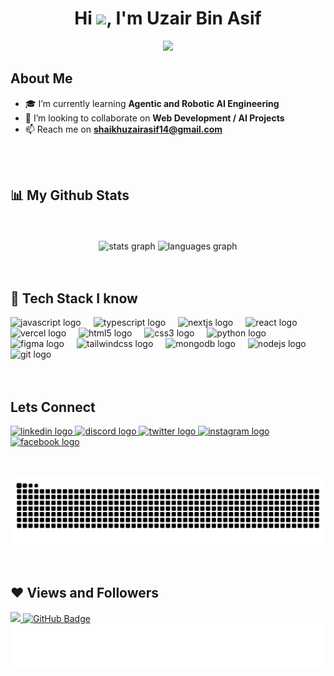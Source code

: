 <h1 align="center">Hi <img src="https://raw.githubusercontent.com/MartinHeinz/MartinHeinz/master/wave.gif" height="30px">, I'm Uzair Bin Asif</h1>

<p align="center">
<a href="https://github.com/aliaftabsheikh"><img src="https://readme-typing-svg.herokuapp.com/?lines=Next%20Js%20Developer;Agentic%20AI%20Engineer;Self-Learned-Programmer;1.5%20years%20of%20coding%20experience;Web-Developer%20;Python%20%26%20Google%20Cloud%20Enthusiast&font=Fira%20Code&center=true&width=440&height=45&color=0844a3&vCenter=true&size=22"></a>
</p>

## About Me

- 🎓 I’m currently learning **Agentic and Robotic AI Engineering**
- 👯 I’m looking to collaborate on **Web Development / AI Projects**
- 📫 Reach me on **shaikhuzairasif14@gmail.com**

<br/>
<br/>

## 📊 My Github Stats

<br/>
<br/>

<div align="center">
  <img src="https://github-readme-stats.vercel.app/api?username=UzairBinAsif&show_icons=true&count_private=true&theme=dracula&hide_border=true&bg_color=0D1117" height="150" alt="stats graph"  />
  <img src="https://github-readme-stats.vercel.app/api/top-langs?username=UzairBinAsif&locale=en&count_private=true&layout=compact&theme=dracula&hide_border=true&bg_color=0D1117" height="150" alt="languages graph"  />
</div>

<br/>
<br/>

## 🚀 Tech Stack I know

<div align="left">
  <img src="https://cdn.jsdelivr.net/gh/devicons/devicon/icons/javascript/javascript-original.svg" height="30" alt="javascript logo"  />
  <img width="12" />
  <img src="https://cdn.jsdelivr.net/gh/devicons/devicon/icons/typescript/typescript-original.svg" height="30" alt="typescript logo"  />
  <img width="12" />
  <img src="https://cdn.jsdelivr.net/gh/devicons/devicon/icons/nextjs/nextjs-original.svg" height="30" alt="nextjs logo"  />
  <img width="12" />
  <img src="https://cdn.jsdelivr.net/gh/devicons/devicon/icons/react/react-original.svg" height="30" alt="react logo"  />
  <img width="12" />
  <img src="https://img.shields.io/badge/Vercel-000000?logo=vercel&logoColor=white&style=for-the-badge" height="30" alt="vercel logo"  />
  <img width="12" />
  <img src="https://cdn.jsdelivr.net/gh/devicons/devicon/icons/html5/html5-original.svg" height="30" alt="html5 logo"  />
  <img width="12" />
  <img src="https://cdn.jsdelivr.net/gh/devicons/devicon/icons/css3/css3-original.svg" height="30" alt="css3 logo"  />
  <img width="12" />
  <img src="https://cdn.jsdelivr.net/gh/devicons/devicon/icons/python/python-original.svg" height="30" alt="python logo"  />
  <img width="12" />
  <img src="https://cdn.jsdelivr.net/gh/devicons/devicon/icons/figma/figma-original.svg" height="30" alt="figma logo"  />
  <img width="12" />
  <img src="https://cdn.jsdelivr.net/gh/devicons/devicon/icons/tailwindcss/tailwindcss-original-wordmark.svg" height="30" alt="tailwindcss logo"  />
  <img width="12" />
  <img src="https://cdn.jsdelivr.net/gh/devicons/devicon/icons/mongodb/mongodb-original.svg" height="30" alt="mongodb logo"  />
  <img width="12" />
  <img src="https://cdn.jsdelivr.net/gh/devicons/devicon/icons/nodejs/nodejs-original.svg" height="30" alt="nodejs logo"  />
  <img width="12" />
  <img src="https://cdn.jsdelivr.net/gh/devicons/devicon/icons/git/git-original.svg" height="30" alt="git logo"  />
</div>

<br/>
<br/>


## Lets Connect

<div align="left">
  <a href="https://www.linkedin.com/in/uzair-bin-asif-a6782529a/" target="_blank">
    <img src="https://img.shields.io/static/v1?message=LinkedIn&logo=linkedin&label=&color=0077B5&logoColor=white&labelColor=&style=for-the-badge" height="35" alt="linkedin logo"  />
  </a>
  <a href="https://discord.com/" target="_blank">
    <img src="https://img.shields.io/static/v1?message=Discord&logo=discord&label=&color=7289DA&logoColor=white&labelColor=&style=for-the-badge" height="35" alt="discord logo"  />
  </a>
  <a href="https://x.com/uzairbinasif" target="_blank">
    <img src="https://img.shields.io/static/v1?message=Twitter&logo=twitter&label=&color=1DA1F2&logoColor=white&labelColor=&style=for-the-badge" height="35" alt="twitter logo"  />
  </a>
  <a href="https://www.instagram.com/uzair_official___01/" target="_blank">
    <img src="https://img.shields.io/static/v1?message=Instagram&logo=instagram&label=&color=E4405F&logoColor=white&labelColor=&style=for-the-badge" height="35" alt="instagram logo"  />
  </a>
  <a href="https://web.facebook.com/people/Uzair-Bin-Asif/pfbid02oaa3T6QoauvZjVGz8moskGfUPT8XJtHshcWk8eDyFve9HGS1ndcFB1jpWCRYzuDNl/?rdid=1nIiAD0LLaCahRnP&share_url=https%3A%2F%2Fweb.facebook.com%2Fshare%2F1BU4PBSB6V%2F%3F_rdc%3D1%26_rdr" target="_blank">
    <img src="https://img.shields.io/static/v1?message=Facebook&logo=facebook&label=&color=1877F2&logoColor=white&labelColor=&style=for-the-badge" height="35" alt="facebook logo"  />
  </a>
</div>

<br/>
<br clear="both">

![Contribution Snake](https://github.com/UzairBinAsif/UzairBinAsif/blob/output/github-contribution-grid-snake-dark.svg)

<br/>

## ❤ Views and Followers
<a href="https://github.com/UzairBinAsif">
    <img src="https://komarev.com/ghpvc/?username=UzairBinAsif">
</a>
<a href="https://github.com/UzairBinAsif?tab=followers"><img src="https://img.shields.io/github/followers/UzairBinAsif?label=Followers&style=social" alt="GitHub Badge"></a>


 <br/>

 <img align='center'  height="70" alt="Thanks" width="100%" src="./Thanks.svg"/>  
